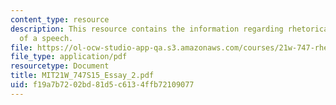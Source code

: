 ```yaml
---
content_type: resource
description: This resource contains the information regarding rhetorical analysis
  of a speech.
file: https://ol-ocw-studio-app-qa.s3.amazonaws.com/courses/21w-747-rhetoric-spring-2015/f19a7b7202bd81d5c6134ffb72109077_MIT21W_747S15_Essay_2.pdf
file_type: application/pdf
resourcetype: Document
title: MIT21W_747S15_Essay_2.pdf
uid: f19a7b72-02bd-81d5-c613-4ffb72109077
---
```

